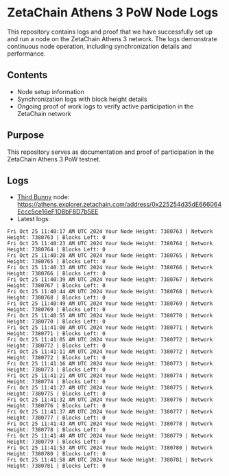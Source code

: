 # ZetaChain Athens 3 PoW Node Logs
This repository contains logs and proof that we have successfully set up and run a node on the ZetaChain Athens 3 network. The logs demonstrate continuous node operation, including synchronization details and performance.

## Contents
- Node setup information
- Synchronization logs with block height details
- Ongoing proof of work logs to verify active participation in the ZetaChain network

## Purpose
This repository serves as documentation and proof of participation in the ZetaChain Athens 3 PoW testnet.

## Logs

- [Third Bunny](https://thirdbunny.xyz/) node: https://athens.explorer.zetachain.com/address/0x225254d35dE666064Eccc5ce16eF1D8bF8D7b5EE
- Latest logs:
```
Fri Oct 25 11:40:17 AM UTC 2024 Your Node Height: 7380763 | Network Height: 7380763 | Blocks Left: 0
Fri Oct 25 11:40:23 AM UTC 2024 Your Node Height: 7380764 | Network Height: 7380764 | Blocks Left: 0
Fri Oct 25 11:40:28 AM UTC 2024 Your Node Height: 7380765 | Network Height: 7380765 | Blocks Left: 0
Fri Oct 25 11:40:33 AM UTC 2024 Your Node Height: 7380766 | Network Height: 7380766 | Blocks Left: 0
Fri Oct 25 11:40:39 AM UTC 2024 Your Node Height: 7380767 | Network Height: 7380767 | Blocks Left: 0
Fri Oct 25 11:40:44 AM UTC 2024 Your Node Height: 7380768 | Network Height: 7380768 | Blocks Left: 0
Fri Oct 25 11:40:49 AM UTC 2024 Your Node Height: 7380769 | Network Height: 7380769 | Blocks Left: 0
Fri Oct 25 11:40:55 AM UTC 2024 Your Node Height: 7380770 | Network Height: 7380770 | Blocks Left: 0
Fri Oct 25 11:41:00 AM UTC 2024 Your Node Height: 7380771 | Network Height: 7380771 | Blocks Left: 0
Fri Oct 25 11:41:05 AM UTC 2024 Your Node Height: 7380772 | Network Height: 7380772 | Blocks Left: 0
Fri Oct 25 11:41:11 AM UTC 2024 Your Node Height: 7380772 | Network Height: 7380772 | Blocks Left: 0
Fri Oct 25 11:41:16 AM UTC 2024 Your Node Height: 7380773 | Network Height: 7380773 | Blocks Left: 0
Fri Oct 25 11:41:21 AM UTC 2024 Your Node Height: 7380774 | Network Height: 7380774 | Blocks Left: 0
Fri Oct 25 11:41:27 AM UTC 2024 Your Node Height: 7380775 | Network Height: 7380775 | Blocks Left: 0
Fri Oct 25 11:41:32 AM UTC 2024 Your Node Height: 7380776 | Network Height: 7380776 | Blocks Left: 0
Fri Oct 25 11:41:37 AM UTC 2024 Your Node Height: 7380777 | Network Height: 7380777 | Blocks Left: 0
Fri Oct 25 11:41:43 AM UTC 2024 Your Node Height: 7380778 | Network Height: 7380778 | Blocks Left: 0
Fri Oct 25 11:41:48 AM UTC 2024 Your Node Height: 7380779 | Network Height: 7380779 | Blocks Left: 0
Fri Oct 25 11:41:53 AM UTC 2024 Your Node Height: 7380780 | Network Height: 7380780 | Blocks Left: 0
Fri Oct 25 11:41:58 AM UTC 2024 Your Node Height: 7380781 | Network Height: 7380781 | Blocks Left: 0
```
